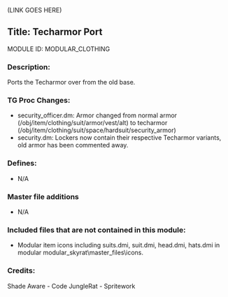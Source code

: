 (LINK GOES HERE)

## Title: Techarmor Port

MODULE ID: MODULAR_CLOTHING

### Description:

Ports the Techarmor over from the old base.

### TG Proc Changes:

- security_officer.dm: Armor changed from normal armor (/obj/item/clothing/suit/armor/vest/alt) to techarmor (/obj/item/clothing/suit/space/hardsuit/security_armor)
- security.dm: Lockers now contain their respective Techarmor variants, old armor has been commented away.

### Defines:

- N/A

### Master file additions

- N/A

### Included files that are not contained in this module:

- Modular item icons including suits.dmi, suit.dmi, head.dmi, hats.dmi in modular modular_skyrat\master_files\icons.


### Credits:
Shade Aware - Code
JungleRat - Spritework